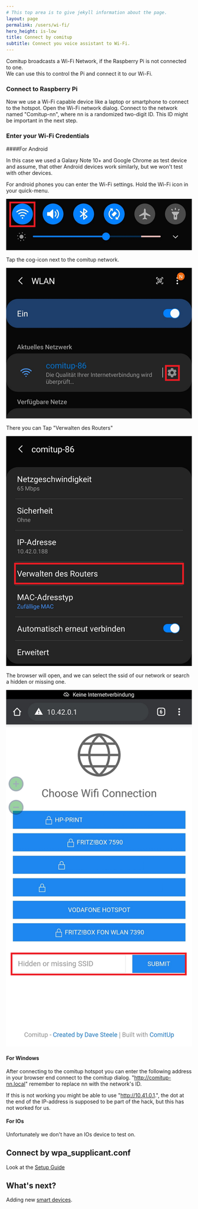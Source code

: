 ```yaml
---
# This top area is to give jekyll information about the page.
layout: page
permalink: /users/wi-fi/
hero_height: is-low
title: Connect by comitup
subtitle: Connect you voice assistant to Wi-Fi.
---
```


Comitup broadcasts a Wi-Fi Network, if the Raspberry Pi is not connected to one.  
We can use this to control the Pi and connect it to our Wi-Fi.

### Connect to Raspberry Pi

Now we use a Wi-Fi capable device like a laptop or smartphone to connect to the hotspot. Open the Wi-Fi network dialog.
    Connect to the network named "Comitup-nn", where nn is a randomized two-digit ID. This ID might be important in the next
    step.

### Enter your Wi-Fi Credentials

####For Android  

In this case we used a Galaxy Note 10+ and Google Chrome as test device and assume, that other Android devices work
    similarly, but we won't test with other devices.

For android phones you can enter the Wi-Fi settings. Hold the Wi-Fi icon in your quick-menu.

![](../../assets/comitup-connect-android-1.png)

Tap the cog-icon next to the comitup network.

![](../../assets/comitup-connect-android-2.png)

There you can Tap "Verwalten des Routers"

![](../../assets/comitup-connect-android-3.png)

The browser will open, and we can select the ssid of our network or search a hidden or missing one.

![](../../assets/comitup-connect-android-4.png)

#### For Windows

After connecting to the comitup hotspot you can enter the following address in your browser end connect to the comitup dialog.
    "http://comitup-nn.local" remember to replace nn with the network's ID.

If this is not working you might be able to use "http://10.41.0.1.", the dot at the end of the IP-address is supposed
    to be part of the hack, but this has not worked for us.

#### For IOs

Unfortunately we don't have an IOs device to test on.


## Connect by wpa_supplicant.conf

Look at the [Setup Guide](../setup.md)

## What's next?

Adding new [smart devices](./adding-devices.md).